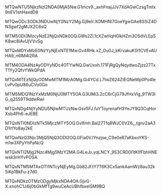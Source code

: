 MTQwNTU5NjkzNzI2NDA0MjA5Nw.G1mcv9._axhFnajJJv7XdAGwCzsgTmIx9nEV1shHaxdD8

MTQwODc3ODk3NDUwNjY0NzY2Mg.Gj9eIr.XOMHNl7GoeYgwGAe8SSiZ4DN3gwf2gMJX2C6sQ

MTM5ODI3MzcyNzE2NjQxNDk0OQ.GWs2Zl.1cXZwHqH0lkHZm3O5dVLEp5K8wc8iAvUjVVvSg

MTQxMDYxMzE0NzYyNjExNTE1Mw.Gv4RHk.xZ_Ou0J_kKrvakuK0I1CVEvAUHA9_n6lM4I2RA

MTM4ODA4NzAyODYyNDc4OTYwNQ.GwUxxh.171FjRgQyNqydwoZjzs27TxT1Yy2QfvYWkQPdA

MTQxMTEzNjQyODMwMTM1MzA0Mg.Gi4YCd.L7twZ624ZtEGNeWp0Po4leLvPv0pU86uCVo0Go

MTM5MDQ1NzYxMzM0NjU0MTY5OA.G3UMi3.2cC6rCjG79JfHxVIg_9TW3IG_q2559T9ddwRwI

MTQxNDg4NjYyNDU5NjIwMTUzNw.Gsv5FJ.fuYToyrenafH3YeJY9Q3CqHorXsb4Ph6-eJEBE

MTQxNTI0NDIzNTk5MjczMTY5OQ.GvIfmh.Bal27Tfq8WJC0VZ6__tgnv2aA3D1rtYo8ay2kE

MTQwNzQ3Njc3MjQ5NjQ3ODI2OQ.GFia0V.IYnzjse_C9e0eR7aKbxoYKS-m1w3XPyYhPaNcQ

MTQxNTI2Mjg2Nzc4Mjg5MzY2MA.G4LeJx.yqLNCY_9S3CRD0l1tKIfFbhHNEwsk3rHYvPOSA

MTQxNTM5MTAxOTI1NTcyNjEyMg.Gb82Jf.tY7T6K3Cx5ankAamWz8au32k5iKp1BkFu-z7d0

MTQxNDkzOTMzODgyMjkxNDA4OA.GjvG-X.xnohC1J4ij0bGkMfTg9wuCeAcUBhfbxeISM9BQ
